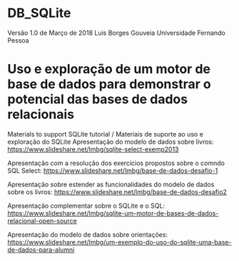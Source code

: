 # DB_SQLite

Versão 1.0 de Março de 2018
Luis Borges Gouveia
Universidade Fernando Pessoa

# Uso e exploração de um motor de base de dados para demonstrar o potencial das bases de dados relacionais

Materials to support SQLite tutorial / Materiais de suporte ao uso e exploração do SQLite
Apresentação do modelo de dados sobre livros: 
https://www.slideshare.net/lmbg/sqlite-select-exemp2013

Apresentação com a resolução dos exercícios propostos sobre o comndo SQL Select:
https://www.slideshare.net/lmbg/base-de-dados-desafio-1

Apresentação sobre estender as funcionalidades do modelo de dados sobre os livros:
https://www.slideshare.net/lmbg/base-de-dados-desafio2

Apresentação complementar sobre o SQLite e o SQL: 
https://www.slideshare.net/lmbg/sqlite-um-motor-de-bases-de-dados-relacional-open-source

Apresentação do modelo de dados sobre orientações: 
https://www.slideshare.net/lmbg/um-exemplo-do-uso-do-sqlite-uma-base-de-dados-para-alumni
